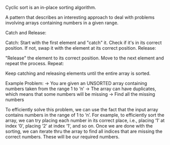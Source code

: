 Cyclic sort is an in-place sorting algorithm.

A pattern that describes an interesting approach to deal with problems involving arrays containing numbers in a given range.

Catch and Release:

Catch:
Start with the first element and "catch" it.
Check if it's in its correct position.
If not, swap it with the element at its correct position.
Release:

"Release" the element to its correct position.
Move to the next element and repeat the process.
Repeat:

Keep catching and releasing elements until the entire array is sorted.

Example Problem:
-> You are given an UNSORTED array containing numbers taken from the range 1 to ‘n’
-> The array can have duplicates, which means that some numbers will be missing
-> Find all the missing numbers

To efficiently solve this problem, we can use the fact that the input array contains numbers in the range of 1 to ‘n’. For example, to efficiently sort the array, we can try placing each number in its correct place, i.e., placing ‘1’ at index ‘0’, placing ‘2’ at index ‘1’, and so on. Once we are done with the sorting, we can iterate thru the array to find all indices that are missing the correct numbers.
These will be our required numbers.
